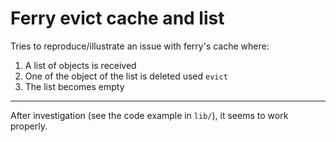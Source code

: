 # Ferry evict cache and list

Tries to reproduce/illustrate an issue with ferry's cache where:

1. A list of objects is received
2. One of the object of the list is deleted used `evict`
3. The list becomes empty

---

After investigation (see the code example in `lib/`), it seems to work properly.
